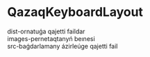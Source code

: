 # QazaqKeyboardLayout

dist-ornatuǵa qajetti faildar  
images-pernetaqtanyń beınesi  
src-baǵdarlamany ázirleúge qajetti fail  
